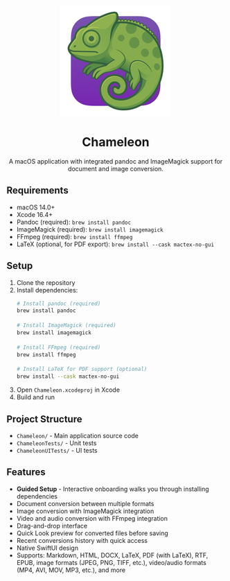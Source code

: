 <div align="center">

![Chameleon icon](./Chameleon/Assets.xcassets/AppIcon.appiconset/AppIcon_0256.png)

# Chameleon

A macOS application with integrated pandoc and ImageMagick support for document and image conversion.
</div>

## Requirements

- macOS 14.0+
- Xcode 16.4+
- Pandoc (required): `brew install pandoc`
- ImageMagick (required): `brew install imagemagick`
- FFmpeg (required): `brew install ffmpeg`
- LaTeX (optional, for PDF export): `brew install --cask mactex-no-gui`

## Setup

1. Clone the repository
2. Install dependencies:
   ```bash
   # Install pandoc (required)
   brew install pandoc
   
   # Install ImageMagick (required)
   brew install imagemagick
   
   # Install FFmpeg (required)
   brew install ffmpeg
   
   # Install LaTeX for PDF support (optional)
   brew install --cask mactex-no-gui
   ```
3. Open `Chameleon.xcodeproj` in Xcode
4. Build and run

## Project Structure

- `Chameleon/` - Main application source code
- `ChameleonTests/` - Unit tests
- `ChameleonUITests/` - UI tests

## Features

- **Guided Setup** - Interactive onboarding walks you through installing dependencies
- Document conversion between multiple formats
- Image conversion with ImageMagick integration
- Video and audio conversion with FFmpeg integration
- Drag-and-drop interface
- Quick Look preview for converted files before saving
- Recent conversions history with quick access
- Native SwiftUI design
- Supports: Markdown, HTML, DOCX, LaTeX, PDF (with LaTeX), RTF, EPUB, image formats (JPEG, PNG, TIFF, etc.), video/audio formats (MP4, AVI, MOV, MP3, etc.), and more
